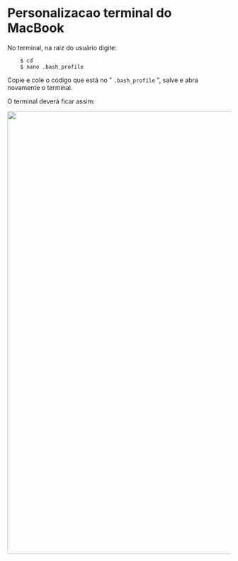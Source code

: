 # Personalizacao terminal do MacBook

No terminal, na raiz do usuário digite:

```terminal
    $ cd 
    $ nano .bash_profile 
```
Copie e cole o código que está no  " ` .bash_profile ` ", salve e abra novamente o terminal.

O terminal deverá ficar assim:

<p align="center"><a href="#" target="_blank"><img width="1000"src="https://i.imgur.com/3tWREfS.png"></a></p>
